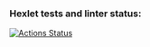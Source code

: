 ### Hexlet tests and linter status:
[![Actions Status](https://github.com/nightdentist/python-project-50/workflows/hexlet-check/badge.svg)](https://github.com/nightdentist/python-project-50/actions)